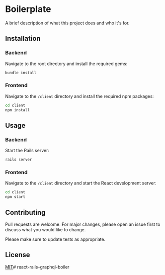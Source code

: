 # Boilerplate

A brief description of what this project does and who it's for.

## Installation

### Backend

Navigate to the root directory and install the required gems:

```bash
bundle install
```

### Frontend

Navigate to the `/client` directory and install the required npm packages:

```bash
cd client
npm install
```

## Usage

### Backend

Start the Rails server:

```bash
rails server
```

### Frontend

Navigate to the `/client` directory and start the React development server:

```bash
cd client
npm start
```

## Contributing

Pull requests are welcome. For major changes, please open an issue first to discuss what you would like to change.

Please make sure to update tests as appropriate.

## License

[MIT](https://choosealicense.com/licenses/mit/)# react-rails-graphql-boiler
